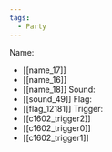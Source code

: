 ```yaml
---
tags:
  - Party
---
```

Name:
- [[name_17]]
- [[name_16]]
- [[name_18]]
Sound:
- [[sound_49]]
Flag:
- [[flag_12181]]
Trigger:
- [[c1602_trigger2]]
- [[c1602_trigger0]]
- [[c1602_trigger1]]
